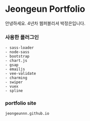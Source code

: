 # Jeongeun Portfolio
안녕하세요. 
4년차 웹퍼블리셔 박정은입니다.

### 사용한 플러그인
```
- sass-loader
- node-sass
- bootstrap
- chart.js
- gsap
- emailjs
- vee-validate
- charming
- swiper
- vuex
- spline
```

### portfolio site
```
jeongeunnn.github.io
```
